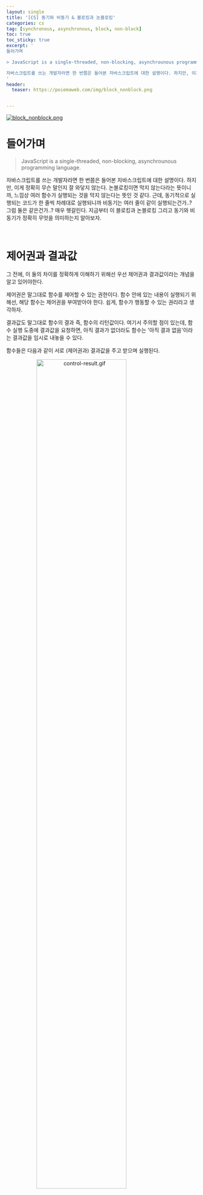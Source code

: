 ```yaml
---
layout: single
title: '[CS] 동기와 비동기 & 블로킹과 논블로킹'
categories: cs
tag: [synchronous, asynchronous, block, non-block]
toc: true
toc_sticky: true
excerpt: '
들어가며

> JavaScript is a single-threaded, non-blocking, asynchrounous programming language.

자바스크립트를 쓰는 개발자라면 한 번쯤은 들어본 자바스크립트에 대한 설명이다. 하지만, 이게 정확히 무슨 말인지 잘 와닿지 않는다. 논블로킹이면 막지 않는다라는 뜻이니까, 느낌상 여러 함수가 실행되는 것을 막지 않는다는 뜻인 것 같다.
'
header:
  teaser: https://poiemaweb.com/img/block_nonblock.png


---
```


<a href="https://poiemaweb.com/img/block_nonblock.png">
  <img src="https://poiemaweb.com/img/block_nonblock.png" title="block_nonblock.png">
</a>

<br />

# 들어가며

> JavaScript is a single-threaded, non-blocking, asynchrounous programming language.

자바스크립트를 쓰는 개발자라면 한 번쯤은 들어본 자바스크립트에 대한 설명이다. 하지만, 이게 정확히 무슨 말인지 잘 와닿지 않는다. 논블로킹이면 막지 않는다라는 뜻이니까, 느낌상 여러 함수가 실행되는 것을 막지 않는다는 뜻인 것 같다. 근데, 동기적으로 실행되는 코드가 한 줄씩 차례대로 실행되니까 비동기는 여러 줄이 같이 실행되는건가..? 그럼 둘은 같은건가..? 매우 헷갈린다. 지금부터 이 블로킹과 논블로킹 그리고 동기와 비동기가 정확히 무엇을 의미하는지 알아보자.

<br />

# 제어권과 결과값

그 전에, 이 둘의 차이를 정확하게 이해하기 위해선 우선 제어권과 결과값이라는 개념을 알고 있어야한다.

제어권은 말그대로 함수를 제어할 수 있는 권한이다. 함수 안에 있는 내용이 실행되기 위해선, 해당 함수는 제어권을 부여받아야 한다. 쉽게, 함수가 행동할 수 있는 권리라고 생각하자.

결과값도 말그대로 함수의 결과 즉, 함수의 리턴값이다. 여기서 주의할 점이 있는데, 함수 실행 도중에 결과값을 요청하면, 아직 결과가 없더라도 함수는 '아직 결과 없음'이라는 결과값을 임시로 내놓을 수 있다.

함수들은 다음과 같이 서로 (제어권과) 결과값을 주고 받으며 실행된다.

<figure>
<a style="text-align: center; width: 100%;" href="../../images/2023-04-10-sync-async-block-nonblock/control-result.gif">
  <img style="width: 75%;" src="../../images/2023-04-10-sync-async-block-nonblock/control-result.gif" title="control-result.gif">
  <figcaption></figcaption>
</a>
</figure>

<br />

# 블로킹과 논블로킹

블로킹과 논블로킹은 전체적인 작업의 흐름이 어떠한 작업에 의해 중단되는지 여부에 따라 결정된다. 즉, 함수를 실행하는 **제어권이 누구한테 있는지**가 핵심이다.

## 블로킹

**전체적인 작업의 흐름이 다른 작업에 의해 멈추면** 이는 블로킹이다.
제어권의 관점에서 보면, A 함수가 B 함수를 호출할 시 **제어권이** A 함수에서 B 함수로 **넘어간다.**
B 함수가 완료돼서야, 제어권이 B 함수에서 A 함수로 넘어온다.

이 과정을 그림과 함께 순서대로 살펴보자.

<figure>
<a style="text-align: center; width: 100%;" href="../../images/2023-04-10-sync-async-block-nonblock/blocking.gif">
  <img style="width: 50%;" src="../../images/2023-04-10-sync-async-block-nonblock/blocking.gif" title="blocking.gif">
  <figcaption></figcaption>
</a>
</figure>

1. A 함수가 B 함수를 호출한다. 제어권은 A 함수에서 B 함수로 넘어간다.
2. 제어권을 받은 B 함수가 실행된다. 제어권을 잃은 A 함수는 A 함수의 실행을 멈춘다.
3. B 함수의 실행이 끝나고 제어권을 다시 A 함수에게 돌려준다. 나머지 A 함수가 실행된다.

## 논블로킹

**다른 작업의 실행이 전체적인 작업의 흐름을 중단시키지 않으면** 이는 논블로킹이다.
제어권의 관점에서 보면, A 함수가 B 함수를 호출하지만 제어권은 계속 A 함수에게 있다. 즉, **제어권은 넘어가지 않는다.**

이 과정을 그림과 함께 순서대로 살펴보자.

<figure>
<a style="text-align: center; width: 100%;" href="../../images/2023-04-10-sync-async-block-nonblock/non-blocking.gif">
  <img style="width: 50%;" src="../../images/2023-04-10-sync-async-block-nonblock/non-blocking.gif" title="non-blocking.gif">
  <figcaption></figcaption>
</a>
</figure>

1. A 함수가 B 함수를 호출한다. 하지만, 제어권은 넘기지 않는다.
2. 제어권이 A 함수에게 있으므로, B 함수가 호출되어도 A 함수는 멈추지 않고 실행된다.

> 제어권이 없는 B 함수가 어떻게 실행되는건가?
>
> 함수의 실행 주체가 다른 서버나 동일 서버 내 다른 스레드(멀티 스레드)에 있기 때문에, 제어권을 넘겨주지 않아도 함수가 실행될 수 있다. 예를 들어, http 통신의 경우 B 함수를 실행하는 주체는 원격 서버가 될 수 있다.

<br />

# 동기와 비동기

동기와 비동기는 여러 작업들이 시간에 맞춰 실행되는지에 따라 결정된다. 즉, **작업 실행의 타이밍**이 핵심이다. 작업 실행의 타이밍을 맞추면 동기 맞추지 않으면 비동기다.

## 동기 (sync)

이 **'타이밍을 맞춘다(= 동기)'**라는 뜻은 2가지 중 한 가지 규칙을 따르는 것을 의미한다.

1. 작업의 시작과 완료 시간을 맞추기
2. 작업 시간이 겹치지 않게 차례대로 실행하기

<figure>
<a style="text-align: center; width: 100%;" href="../../images/2023-04-10-sync-async-block-nonblock/sync.jpeg">
  <img style="width: 75%;" src="../../images/2023-04-10-sync-async-block-nonblock/sync.jpeg" title="sync.jpeg">
  <figcaption></figcaption>
</a>
</figure>

함수들끼리 이런 규칙을 지킬 수 있는 이유는 함수의 **호출자가 호출한 함수가 완료됐는지 계속 확인**하기 때문이다. 함수가 **완료되었다는 응답과 함께 결과값을 받은 후, 다음 함수를 실행**하는 것이다.

여기서, 호출자가 호출한 함수의 결과값(함수의 완료)을 기다린다는 뜻은 **결과값이 있어야 다음 작업을 수행할 수 있다**는 뜻을 의미한다.

<figure>
<a style="text-align: center; width: 100%;" href="../../images/2023-04-10-sync-async-block-nonblock/sync-check.gif">
  <img style="width: 75%;" src="../../images/2023-04-10-sync-async-block-nonblock/sync-check.gif" title="sync-check.gif">
  <figcaption></figcaption>
</a>
</figure>

## 비동기 (async)

비동기는 말그대로 동기적이지 않다. 즉, 함수끼리 서로 시작과 완료에 대해 신경쓰지 않는다. **비동기로 호출된 함수는 완료되면 결과값과 함께 스스로 호출자에게 완료되었다는 신호를 준다.** 때문에, 여러 **함수들이 시작되고 끝나는 타이밍은 맞지 않을 수도 있다.**

여기서, 호출자가 호출한 함수의 결과값(함수의 완료)을 기다리지 않는다는 뜻은 당장 **결과값이 없어도 다음 작업을 수행할 수 있다**는 것을 의미한다.

<figure>
<a style="text-align: center; width: 100%;" href="../../images/2023-04-10-sync-async-block-nonblock/async.jpeg">
  <img style="width: 50%;" src="../../images/2023-04-10-sync-async-block-nonblock/async.jpeg" title="async.jpeg">
  <figcaption></figcaption>
</a>
</figure>

<br />

# 블로킹/논블로킹, 동기/비동기 요약

## 블로킹 / 논블로킹

> 호출자가 호출한 함수에게 **제어권(함수의 실행권)을 넘겨주는가?**

**넘겨준다 = 블로킹** <br/>: 호출자는 호출한 함수가 끝날 때까지 아무것도 하지 못하고 대기한다.

**넘겨주지 않는다 = 논블로킹** <br/> : 호출자는 함수의 호출과 동시에 자신의 작업을 실행한다.

## 동기 / 비동기

> 호출자가 **호출한 함수의 완료 여부(결과값)를 확인하는가?**

**확인한다 = 동기** <br/>: 호출자와 호출한 함수가 시간을 맞춘다.<br/> (다음 작업이 이전의 결과값을 필요로 함)

**확인하지 않는다 = 비동기**<br/>: 함수끼리 서로 완료 여부를 신경쓰지 않는다.<br/> (다음 작업이 이전의 결과값을 필요로 하지 않음)

<br />

# 블로킹/논블로킹, 동기/비동기 조합

위에서 알아본 개념들로 (2X2) 4가지 조합이 가능하다.
각 조합의 의미하는 바와 이에 대한 실제 예시들을 알아보자.

![](https://blog.kakaocdn.net/dn/NwHSq/btrpJQfvnKY/PujJOmGhXGotUgrSLKlO11/img.png)

<br />

## 1. 동기 + 블로킹 (sync-blocking)

> 동기 : 호출자는 호출한 함수의 결과값을 필요로 함
>
> 블로킹 : 호출자는 호출한 함수가 끝날 때 (제어권/결과값을 돌려받을 때)까지 아무것도 못하고 대기
>
> = 호출자는 호출한 함수의 결과값을 받을 때 까지, 아무것도 못하고 대기

<figure>
<a style="text-align: center; width: 100%;" href="../../images/2023-04-10-sync-async-block-nonblock/sync-blocking.gif">
  <img style="width: 75%;" src="../../images/2023-04-10-sync-async-block-nonblock/sync-blocking.gif" title="sync-blocking.gif">
  <figcaption></figcaption>
</a>
</figure>

<h3>예시</h3>

**커맨드에서 Input 입력받아 Output 출력하기**
: 제어권이 시스템에서 사용자로 넘어가, 시스템이 사용자가 입력한 결과값이 필요로 하기 때문에 기다린다.

<figure>
<a style="text-align: center; width: 100%;" href="https://blog.kakaocdn.net/dn/n3P4U/btrpJXZAf30/Q4n8oEhQUqCHWsyNWkLJ41/img.png">
  <img style="width: 75%;" src="https://blog.kakaocdn.net/dn/n3P4U/btrpJXZAf30/Q4n8oEhQUqCHWsyNWkLJ41/img.png" title="command-line.png">
  <figcaption></figcaption>
</a>
</figure>

<br />

## 2. 동기 + 논블로킹 (sync-nonblocking)

> 동기 : 호출자는 호출한 함수의 결과값을 필요로 함 (함수의 완료 여부를 물음)
>
> 논블로킹 : 호출자는 함수의 호출과 동시에 (제어권을 주지 않고) 자신의 작업을 실행
>
> = 호출자는 호출한 함수의 결과값을 받기 전까지 가능한 작업을 실행

<figure>
<a style="text-align: center; width: 100%;" href="../../images/2023-04-10-sync-async-block-nonblock/sync-nonblocking.gif">
  <img style="width: 75%;" src="../../images/2023-04-10-sync-async-block-nonblock/sync-nonblocking.gif" title="sync-nonblocking.gif">
  <figcaption></figcaption>
</a>
</figure>

<h3>예시</h3>

**게임에서 데이터 로드율 표시하기**
: 맵 이동 시 서버가 맵 데이터 처리를 완료되었는지 계속 확인한다. 제어권은 나에게 있기 때문에 동시에 화면의 로드율 계속해서 업데이트 할 수 있다.

<figure>
<a style="text-align: center; width: 100%;" href="https://media.tenor.com/9uwdc8zTDMEAAAAC/loading-bar.gif">
  <img style="width: 75%;" src="https://media.tenor.com/9uwdc8zTDMEAAAAC/loading-bar.gif" title="loading-bar.gif">
  <figcaption></figcaption>
</a>
</figure>

<br />

## 3. 비동기 + 논블로킹 (async-nonblocking)

> 비동기 : 호출자는 호출한 함수의 결과값(콜백)이 당장 필요하지 않음
>
> 논블로킹 : 호출자는 함수의 호출과 동시에 (제어권을 주지 않고) 자신의 작업을 실행
>
> = 호출자는 호출한 함수의 결과값(콜백)이 당장 필요하지 않기 때문에,
> 이와 상관없이 자신의 작업을 실행

<figure>
<a style="text-align: center; width: 100%;" href="../../images/2023-04-10-sync-async-block-nonblock/async-nonblocking.gif">
  <img style="width: 75%;" src="../../images/2023-04-10-sync-async-block-nonblock/async-nonblocking.gif" title="async-nonblocking.gif">
  <figcaption></figcaption>
</a>
</figure>

<h3>예시</h3>

**AJAX 요청**
: 클라이언트는 서버로 API 요청을 보낸 후, 응답을 기다리지 않고 자신의 작업을 실행한다.

<figure>
<a style="text-align: center; width: 100%;" href="https://i.gifer.com/DhTH.gif">
  <img style="width: 75%;" src="https://i.gifer.com/DhTH.gif" title="ajax-demo.gif">
  <figcaption>키 입력을 할 때 마다 서버에 API 요청을 보내고 있지만,<br/>이와 상관없이 클라이언트는 입력 받은 글자를 화면에 띄우고 있다.</figcaption>
</a>
</figure>

<br />

## 4. 비동기 + 블로킹 (async-blocking)

> 비동기 : 호출자는 호출한 함수의 결과값(콜백)이 당장 필요하지 않음
>
> 블로킹 : 호출자는 호출한 함수가 끝날 때 (제어권/결과값을 돌려받을 때)
> 까지 아무것도 못하고 대기
>
> = 호출자는 호출한 함수의 결과값(콜백)이 당장 필요 없지만,
> 받을 때까지 아무것도 하지 않고 대기

<figure>
<a style="text-align: center; width: 100%;" href="../../images/2023-04-10-sync-async-block-nonblock/async-blocking.gif">
  <img style="width: 75%;" src="../../images/2023-04-10-sync-async-block-nonblock/async-blocking.gif" title="async-blocking.gif">
  <figcaption>A 함수는 B 함수의 작업이 당장 필요 없음에도 불구하고,<br/>자신의 작업을 멈춰 B 함수가 끝날 때 까지 기다리고 있는 모습이다.<br/>이런 경우는 거의 마주할 일이 없어서 넘어가도 무방하다.</figcaption>
</a>
</figure>

<br />

# Reference

- [https://www.youtube.com/watch?v=IdpkfygWIMk](https://www.youtube.com/watch?v=IdpkfygWIMk)
- [https://musma.github.io/2019/04/17/blocking-and-synchronous.html](https://musma.github.io/2019/04/17/blocking-and-synchronous.html)
- [https://inpa.tistory.com/entry/👩%E2%80%8D💻-동기비동기-블로킹논블로킹-개념-정리](https://inpa.tistory.com/entry/%F0%9F%91%A9%E2%80%8D%F0%9F%92%BB-%EB%8F%99%EA%B8%B0%EB%B9%84%EB%8F%99%EA%B8%B0-%EB%B8%94%EB%A1%9C%ED%82%B9%EB%85%BC%EB%B8%94%EB%A1%9C%ED%82%B9-%EA%B0%9C%EB%85%90-%EC%A0%95%EB%A6%AC)
- [https://joooing.tistory.com/entry/동기비동기-블로킹논블로킹](https://joooing.tistory.com/entry/%EB%8F%99%EA%B8%B0%EB%B9%84%EB%8F%99%EA%B8%B0-%EB%B8%94%EB%A1%9C%ED%82%B9%EB%85%BC%EB%B8%94%EB%A1%9C%ED%82%B9)
